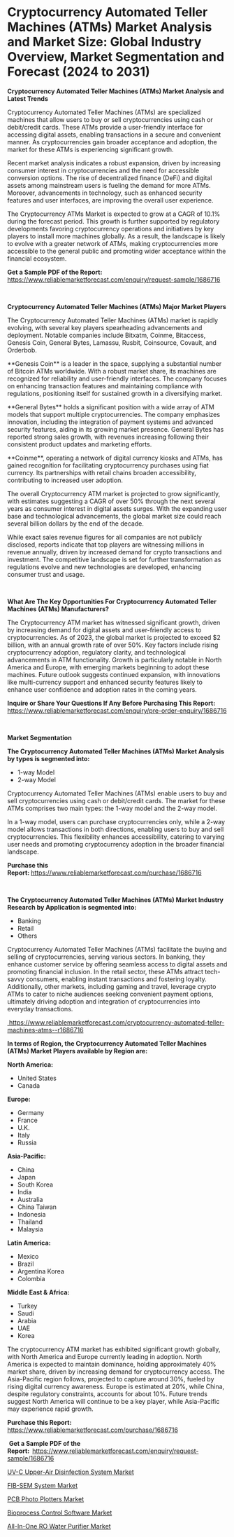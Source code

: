 <p><h1>Cryptocurrency Automated Teller Machines (ATMs) Market Analysis and Market Size: Global Industry Overview, Market Segmentation and Forecast (2024 to 2031)</h1></p><p><strong>Cryptocurrency Automated Teller Machines (ATMs) Market Analysis and Latest Trends</strong></p>
<p><p>Cryptocurrency Automated Teller Machines (ATMs) are specialized machines that allow users to buy or sell cryptocurrencies using cash or debit/credit cards. These ATMs provide a user-friendly interface for accessing digital assets, enabling transactions in a secure and convenient manner. As cryptocurrencies gain broader acceptance and adoption, the market for these ATMs is experiencing significant growth.</p><p>Recent market analysis indicates a robust expansion, driven by increasing consumer interest in cryptocurrencies and the need for accessible conversion options. The rise of decentralized finance (DeFi) and digital assets among mainstream users is fueling the demand for more ATMs. Moreover, advancements in technology, such as enhanced security features and user interfaces, are improving the overall user experience.</p><p>The Cryptocurrency ATMs Market is expected to grow at a CAGR of 10.1% during the forecast period. This growth is further supported by regulatory developments favoring cryptocurrency operations and initiatives by key players to install more machines globally. As a result, the landscape is likely to evolve with a greater network of ATMs, making cryptocurrencies more accessible to the general public and promoting wider acceptance within the financial ecosystem.</p></p>
<p><strong>Get a Sample PDF of the Report:&nbsp;</strong> <a href="https://www.reliablemarketforecast.com/enquiry/request-sample/1686716?utm_campaign=1474&utm_medium=2&utm_source=Github&utm_content=ia&utm_term=16102024&utm_id=cryptocurrency-automated-teller-machines-atms">https://www.reliablemarketforecast.com/enquiry/request-sample/1686716</a></p>
<p>&nbsp;</p>
<p><strong>Cryptocurrency Automated Teller Machines (ATMs) Major Market Players</strong></p>
<p><p>The Cryptocurrency Automated Teller Machines (ATMs) market is rapidly evolving, with several key players spearheading advancements and deployment. Notable companies include Bitxatm, Coinme, Bitaccess, Genesis Coin, General Bytes, Lamassu, Rusbit, Coinsource, Covault, and Orderbob.</p><p>**Genesis Coin** is a leader in the space, supplying a substantial number of Bitcoin ATMs worldwide. With a robust market share, its machines are recognized for reliability and user-friendly interfaces. The company focuses on enhancing transaction features and maintaining compliance with regulations, positioning itself for sustained growth in a diversifying market.</p><p>**General Bytes** holds a significant position with a wide array of ATM models that support multiple cryptocurrencies. The company emphasizes innovation, including the integration of payment systems and advanced security features, aiding in its growing market presence. General Bytes has reported strong sales growth, with revenues increasing following their consistent product updates and marketing efforts.</p><p>**Coinme**, operating a network of digital currency kiosks and ATMs, has gained recognition for facilitating cryptocurrency purchases using fiat currency. Its partnerships with retail chains broaden accessibility, contributing to increased user adoption. </p><p>The overall Cryptocurrency ATM market is projected to grow significantly, with estimates suggesting a CAGR of over 50% through the next several years as consumer interest in digital assets surges. With the expanding user base and technological advancements, the global market size could reach several billion dollars by the end of the decade.</p><p>While exact sales revenue figures for all companies are not publicly disclosed, reports indicate that top players are witnessing millions in revenue annually, driven by increased demand for crypto transactions and investment. The competitive landscape is set for further transformation as regulations evolve and new technologies are developed, enhancing consumer trust and usage.</p></p>
<p>&nbsp;</p>
<p><strong>What Are The Key Opportunities For Cryptocurrency Automated Teller Machines (ATMs) Manufacturers?</strong></p>
<p><p>The Cryptocurrency ATM market has witnessed significant growth, driven by increasing demand for digital assets and user-friendly access to cryptocurrencies. As of 2023, the global market is projected to exceed $2 billion, with an annual growth rate of over 50%. Key factors include rising cryptocurrency adoption, regulatory clarity, and technological advancements in ATM functionality. Growth is particularly notable in North America and Europe, with emerging markets beginning to adopt these machines. Future outlook suggests continued expansion, with innovations like multi-currency support and enhanced security features likely to enhance user confidence and adoption rates in the coming years.</p></p>
<p><strong>Inquire or Share Your Questions If Any Before Purchasing This Report:</strong> <a href="https://www.reliablemarketforecast.com/enquiry/pre-order-enquiry/1686716?utm_campaign=1474&utm_medium=2&utm_source=Github&utm_content=ia&utm_term=16102024&utm_id=cryptocurrency-automated-teller-machines-atms">https://www.reliablemarketforecast.com/enquiry/pre-order-enquiry/1686716</a></p>
<p>&nbsp;</p>
<p><strong>Market Segmentation</strong></p>
<p><strong>The Cryptocurrency Automated Teller Machines (ATMs) Market Analysis by types is segmented into:</strong></p>
<p><ul><li>1-way Model</li><li>2-way Model</li></ul></p>
<p><p>Cryptocurrency Automated Teller Machines (ATMs) enable users to buy and sell cryptocurrencies using cash or debit/credit cards. The market for these ATMs comprises two main types: the 1-way model and the 2-way model. </p><p>In a 1-way model, users can purchase cryptocurrencies only, while a 2-way model allows transactions in both directions, enabling users to buy and sell cryptocurrencies. This flexibility enhances accessibility, catering to varying user needs and promoting cryptocurrency adoption in the broader financial landscape.</p></p>
<p><strong>Purchase this Report:&nbsp;</strong><a href="https://www.reliablemarketforecast.com/purchase/1686716?utm_campaign=1474&utm_medium=2&utm_source=Github&utm_content=ia&utm_term=16102024&utm_id=cryptocurrency-automated-teller-machines-atms">https://www.reliablemarketforecast.com/purchase/1686716</a></p>
<p>&nbsp;</p>
<p><strong>The Cryptocurrency Automated Teller Machines (ATMs) Market Industry Research by Application is segmented into:</strong></p>
<p><ul><li>Banking</li><li>Retail</li><li>Others</li></ul></p>
<p><p>Cryptocurrency Automated Teller Machines (ATMs) facilitate the buying and selling of cryptocurrencies, serving various sectors. In banking, they enhance customer service by offering seamless access to digital assets and promoting financial inclusion. In the retail sector, these ATMs attract tech-savvy consumers, enabling instant transactions and fostering loyalty. Additionally, other markets, including gaming and travel, leverage crypto ATMs to cater to niche audiences seeking convenient payment options, ultimately driving adoption and integration of cryptocurrencies into everyday transactions.</p></p>
<p><a href="https://www.reliablemarketforecast.com/cryptocurrency-automated-teller-machines-atms--r1686716?utm_campaign=1474&utm_medium=2&utm_source=Github&utm_content=ia&utm_term=16102024&utm_id=cryptocurrency-automated-teller-machines-atms">&nbsp;https://www.reliablemarketforecast.com/cryptocurrency-automated-teller-machines-atms--r1686716</a></p>
<p><strong>In terms of Region, the Cryptocurrency Automated Teller Machines (ATMs) Market Players available by Region are:</strong></p>
<p>
    <p> <strong> North America: </strong>
        <ul>
            <li>United States</li>
            <li>Canada</li>
        </ul>
        </p> 
    <p> <strong> Europe: </strong>
        <ul>
            <li>Germany</li>
            <li>France</li>
            <li>U.K.</li>
            <li>Italy</li>
            <li>Russia</li>
        </ul>
        </p> 
    <p> <strong> Asia-Pacific: </strong>
        <ul>
            <li>China</li>
            <li>Japan</li>
            <li>South Korea</li>
            <li>India</li>
            <li>Australia</li>
            <li>China Taiwan</li>
            <li>Indonesia</li>
            <li>Thailand</li>
            <li>Malaysia</li>
        </ul>
        </p> 
    <p> <strong> Latin America: </strong>
        <ul>
            <li>Mexico</li>
            <li>Brazil</li>
            <li>Argentina Korea</li>
            <li>Colombia</li>
        </ul>
        </p> 
    <p> <strong> Middle East & Africa: </strong>
        <ul>
            <li>Turkey</li>
            <li>Saudi</li>
            <li>Arabia</li>
            <li>UAE</li>
            <li>Korea</li>
        </ul>
    </p>
    </p>
<p><p>The cryptocurrency ATM market has exhibited significant growth globally, with North America and Europe currently leading in adoption. North America is expected to maintain dominance, holding approximately 40% market share, driven by increasing demand for cryptocurrency access. The Asia-Pacific region follows, projected to capture around 30%, fueled by rising digital currency awareness. Europe is estimated at 20%, while China, despite regulatory constraints, accounts for about 10%. Future trends suggest North America will continue to be a key player, while Asia-Pacific may experience rapid growth.</p></p>
<p><strong>Purchase this Report: </strong><a href="https://www.reliablemarketforecast.com/purchase/1686716?utm_campaign=1474&utm_medium=2&utm_source=Github&utm_content=ia&utm_term=16102024&utm_id=cryptocurrency-automated-teller-machines-atms">https://www.reliablemarketforecast.com/purchase/1686716</a></p>
<p>&nbsp;<strong>Get a Sample PDF of the Report:&nbsp;&nbsp;</strong><a href="https://www.reliablemarketforecast.com/enquiry/request-sample/1686716?utm_campaign=1474&utm_medium=2&utm_source=Github&utm_content=ia&utm_term=16102024&utm_id=cryptocurrency-automated-teller-machines-atms">https://www.reliablemarketforecast.com/enquiry/request-sample/1686716</a></p>
<p><strong></strong></p>
<p><p><a href="https://www.linkedin.com/pulse/emerging-trends-uv-c-upper-air-disinfection-system-uavif?trk=public_post_embed_feed-article-content&utm_campaign=1474&utm_medium=2&utm_source=Github&utm_content=ia&utm_term=16102024&utm_id=cryptocurrency-automated-teller-machines-atms">UV-C Upper-Air Disinfection System Market</a></p><p><a href="https://www.linkedin.com/pulse/fib-sem-system-market-overview-global-trends-future-prospects-5lvbf?trk=public_post_embed_feed-article-content&utm_campaign=1474&utm_medium=2&utm_source=Github&utm_content=ia&utm_term=16102024&utm_id=cryptocurrency-automated-teller-machines-atms">FIB-SEM System Market</a></p><p><a href="https://www.linkedin.com/pulse/competitive-intelligence-pcb-photo-plotters-market-key-players-9aokf?utm_campaign=1474&utm_medium=2&utm_source=Github&utm_content=ia&utm_term=16102024&utm_id=cryptocurrency-automated-teller-machines-atms">PCB Photo Plotters Market</a></p><p><a href="https://www.linkedin.com/pulse/bioprocess-control-software-market-evolution-global-trends-cqhof?trk=public_post_embed_feed-article-content&utm_campaign=1474&utm_medium=2&utm_source=Github&utm_content=ia&utm_term=16102024&utm_id=cryptocurrency-automated-teller-machines-atms">Bioprocess Control Software Market</a></p><p><a href="https://www.linkedin.com/pulse/opportunities-challenges-all-in-one-ro-water-purifier-market-ak1df?utm_campaign=1474&utm_medium=2&utm_source=Github&utm_content=ia&utm_term=16102024&utm_id=cryptocurrency-automated-teller-machines-atms">All-In-One RO Water Purifier Market</a></p></p>